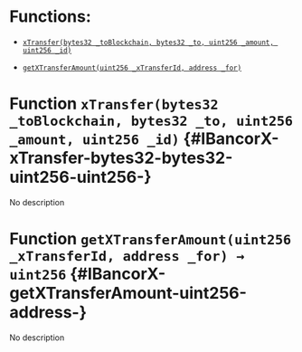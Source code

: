 # Functions:

- [`xTransfer(bytes32 _toBlockchain, bytes32 _to, uint256 _amount, uint256 _id)`](#IBancorX-xTransfer-bytes32-bytes32-uint256-uint256-)

- [`getXTransferAmount(uint256 _xTransferId, address _for)`](#IBancorX-getXTransferAmount-uint256-address-)

# Function `xTransfer(bytes32 _toBlockchain, bytes32 _to, uint256 _amount, uint256 _id)` {#IBancorX-xTransfer-bytes32-bytes32-uint256-uint256-}

No description

# Function `getXTransferAmount(uint256 _xTransferId, address _for) → uint256` {#IBancorX-getXTransferAmount-uint256-address-}

No description
